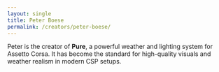 ```yaml
---
layout: single
title: Peter Boese
permalink: /creators/peter-boese/
---
```


Peter is the creator of **Pure**, a powerful weather and lighting system for Assetto Corsa. It has become the standard for high-quality visuals and weather realism in modern CSP setups.
